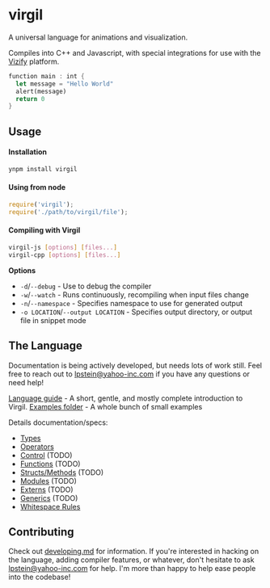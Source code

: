# virgil

A universal language for animations and visualization.

Compiles into C++ and Javascript, with special integrations for use
with the [Vizify](https://git.corp.yahoo.com/lpstein/vizify) platform.

```rust
function main : int {
  let message = "Hello World"
  alert(message)
  return 0
}
```

## Usage

#### Installation

```bash
ynpm install virgil
```

#### Using from node

```javascript
require('virgil');
require('./path/to/virgil/file');
```

#### Compiling with Virgil

```bash
virgil-js [options] [files...]
virgil-cpp [options] [files...]
```

**Options**

 * `-d`/`--debug` - Use to debug the compiler
 * `-w`/`--watch` - Runs continuously, recompiling when input files change
 * `-n`/`--namespace` - Specifies namespace to use for generated output
 * `-o LOCATION`/`--output LOCATION` - Specifies output directory, or
                                       output file in snippet mode

## The Language

Documentation is being actively developed, but needs lots of work still.
Feel free to reach out to lpstein@yahoo-inc.com if you have any questions
or need help!

[Language guide](language/guide.md) - A short, gentle, and mostly complete
                                      introduction to Virgil.
[Examples folder](language/exapmles) - A whole bunch of small examples

Details documentation/specs:

 * [Types](language/types.md)
 * [Operators](language/operators.md)
 * [Control](language/control.md) (TODO)
 * [Functions](language/functions.md) (TODO)
 * [Structs/Methods](language/structs.md) (TODO)
 * [Modules](language/modules.md) (TODO)
 * [Externs](language/externs.md) (TODO)
 * [Generics](language/generics.md) (TODO)
 * [Whitespace Rules](language/whitespace.md)

## Contributing

Check out [developing.md](docs/developing.md) for information.  If
you're interested in hacking on the language, adding compiler features,
or whatever, don't hesitate to ask lpstein@yahoo-inc.com for help.  I'm
more than happy to help ease people into the codebase!
